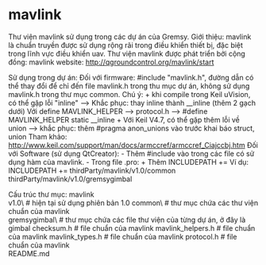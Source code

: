 mavlink
=======

Thư viện mavlink sử dụng trong các dự án của Gremsy.
Giới thiệu: 
 mavlink là chuẩn truyền được sử dụng rộng rãi trong điều khiển thiết bị, đặc biệt trong lĩnh vực điều khiển uav.
 Thư viện mavlink được phát triển bởi cộng đồng:
  mavlink website: http://qgroundcontrol.org/mavlink/start
  
Sử dụng trong dự án:
	Đối với firmware: #include "mavlink.h", đường dẫn có thể thay đổi để chỉ đến file mavlink.h trong thu mục dự án, không sử dụng mavlink.h trong thư mục common.
		Chú ý: 
		  + khi compile trong Keil uVision, có thể gặp lỗi "inline"
		    --> Khắc phục: thay inline thành __inline (thêm 2 gạch dưới)
			Với define MAVLINK_HELPER --> protocol.h --> #define MAVLINK_HELPER static __inline
		  + Với Keil V4.7, có thể gặp thêm lỗi về union
		    --> khắc phục: thêm #pragma anon_unions vào trước khai báo struct, union 
			  Tham khảo: http://www.keil.com/support/man/docs/armccref/armccref_Ciajccbj.htm
	Đối với Software (sử dụng QtCreator): 
        - Thêm #include vào trong các file có sử dụng hàm của mavlink.
		- Trong file .pro:
		  + Thêm INCLUDEPATH += 
		     Ví dụ: 
			    INCLUDEPATH += thirdParty/mavlink/v1.0/common \
					thirdParty/mavlink/v1.0/gremsygimbal

Cấu trúc thư mục:
  mavlink\
    v1.0\						# hiện tại sử dụng phiên bản 1.0
		common\					# thư mục chứa các thư viện chuẩn của mavlink						
		gremsygimbal\				# thư mục chứa các file thư viện của từng dự án, ở đây là gimbal
		checksum.h				# file chuẩn của mavlink
		mavlink_helpers.h			# file chuẩn của mavlink
		mavlink_types.h				# file chuẩn của mavlink
		protocol.h				# file chuẩn của mavlink		
	README.md
